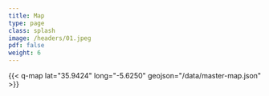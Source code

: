 ```yaml
---
title: Map
type: page
class: splash
image: /headers/01.jpeg
pdf: false
weight: 6
---
```


{{< q-map lat="35.9424" long="-5.6250" geojson="/data/master-map.json" >}}
